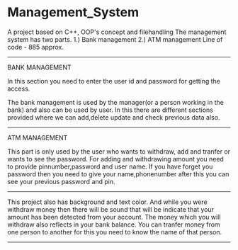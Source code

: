# Management_System
A project based on C++, OOP's concept and filehandling
The management system has two parts.
1.) Bank management
2.) ATM management
Line of code - 885 approx.
______________________________________________________________________
BANK MANAGEMENT

In this section you need to enter the user id and password for getting the access.

The bank management is used by the manager(or a person working in the bank) and also can be used by user.
In this there are different sections provided where we can add,delete update and check previous data also.
______________________________________________________________________
ATM MANAGEMENT

This part is only used by the user who wants to withdraw, add and tranfer or wants to see the password.
For adding and withdrawing amount you need to provide pinnumber,password and user name.
If you have forget you password then you need to give your name,phonenumber after this you can see your previous 
password and pin.
__________________________________________________________________________

This project also has background and text color. And while you were withdraw money then there will be sound that will
be indicate that your amount has been detected from your account.
The money which you will withdraw also reflects in your bank balance.
You can tranfer money from one person to another for this you need to know the name of that person.
___________________________________________________________________________
